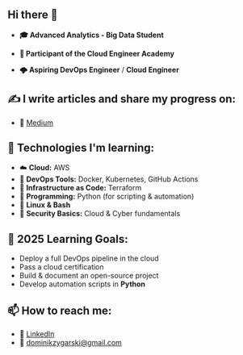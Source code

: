 ## Hi there 👋
- **🎓 Advanced Analytics - Big Data Student**

- **🚀 Participant of the Cloud Engineer Academy**

- **🌩️ Aspiring DevOps Engineer** / **Cloud Engineer**

## ✍️ I write articles and share my progress on:  
- 📘 [Medium](https://medium.com/@dominikzygarski_88070)

## 🔧 Technologies I'm learning:
- ☁️ **Cloud:** AWS
- 🐳 **DevOps Tools:** Docker, Kubernetes, GitHub Actions 
- 🧱 **Infrastructure as Code:** Terraform
- 🐍 **Programming:** Python (for scripting & automation)
- 🐧 **Linux & Bash**
- 🔐 **Security Basics:** Cloud & Cyber fundamentals

## 🎯 2025 Learning Goals:
- Deploy a full DevOps pipeline in the cloud
- Pass a cloud certification
- Build & document an open-source project
- Develop automation scripts in **Python**

## 📫 How to reach me:
- 💼 [LinkedIn](https://www.linkedin.com/in/dominik-zygarski/)
- 📧 dominikzygarski@gmail.com

<!--
**ogzyzy/ogzyzy** is a ✨ _special_ ✨ repository because its `README.md` (this file) appears on your GitHub profile.

Here are some ideas to get you started:

- 🔭 I’m currently working on ...
- 🌱 I’m currently learning ...
- 👯 I’m looking to collaborate on ...
- 🤔 I’m looking for help with ...
- 💬 Ask me about ...
- 📫 How to reach me: ...
- 😄 Pronouns: ...
- ⚡ Fun fact: ...
-->
